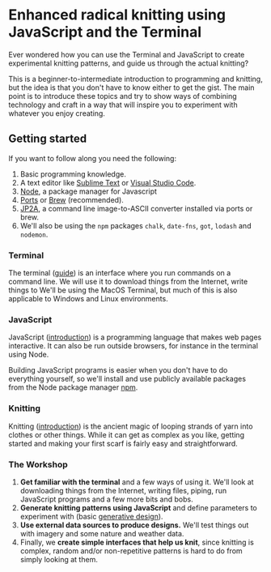 # Enhanced radical knitting using JavaScript and the Terminal

Ever wondered how you can use the Terminal and JavaScript to create experimental knitting patterns, and guide us through the actual knitting?

This is a beginner-to-intermediate introduction to programming and  knitting, but the idea is that you don't have to know either to get the gist. The main point is to introduce these topics and try to show ways of combining technology and craft in a way that will inspire you to experiment with whatever you enjoy creating.

## Getting started

If you want to follow along you need the following:

1. Basic programming knowledge.
2. A text editor like [Sublime Text](https://www.sublimetext.com/) or [Visual Studio Code](https://code.visualstudio.com/).
3. [Node](https://nodejs.org/en/), a package manager for Javascript
4. [Ports](https://www.macports.org/) or [Brew](https://brew.sh/) \(recommended\).
5. [JP2A](https://csl.name/jp2a/), a command line image-to-ASCII converter installed via ports or brew.
6. We'll also be using the `npm` packages `chalk`, `date-fns`, `got`, `lodash` and `nodemon`.

### Terminal

The terminal \([guide](https://blog.teamtreehouse.com/introduction-to-the-mac-os-x-command-line)\) is an interface where you run commands on a command line. We will use it to download things from the Internet, write things to We'll be using the MacOS Terminal, but much of this is also applicable to Windows and Linux environments.

### JavaScript

JavaScript \([introduction](https://javascript.info/intro)\) is a programming language that makes web pages interactive. It can also be run outside browsers, for instance in the terminal using Node.

Building JavaScript programs is easier when you don't have to do everything yourself, so we'll install and use publicly available packages from the Node package manager [npm](https://www.npmjs.com/).

### Knitting

Knitting \([introduction](https://youtu.be/p_R1UDsNOMk)\) is the ancient magic of looping strands of yarn into clothes or other things. While it can get as complex as you like, getting started and making your first scarf is fairly easy and straightforward.

### The Workshop

1. **Get familiar with the terminal** and a few ways of using it. We'll look at downloading things from the Internet, writing files, piping, run JavaScript programs and a few more bits and bobs.
2. **Generate knitting patterns using JavaScript** and define parameters to experiment with \(basic [generative design](https://en.wikipedia.org/wiki/Generative_design)\).
3. **Use external data sources to produce designs.** We'll test things out with imagery and some nature and weather data.
4. Finally, we **create simple interfaces that help us knit**, since knitting is complex, random and/or non-repetitive patterns is hard to do from simply looking at them.

### 

